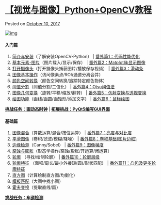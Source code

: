 # [【视觉与图像】Python+OpenCV教程](http://ex2tron.wang/opencv-python/)

Posted on [October 10, 2017](http://ex2tron.wang/opencv-python/)

[![img](http://pic.ex2tron.top/cv2_python_opencv_cover_gif2.gif)](http://pic.ex2tron.top/cv2_python_opencv_cover_gif2.gif)

#### 入门篇

1. [简介与安装](http://ex2tron.wang/opencv-python-introduction-and-installation/)（了解安装OpenCV-Python） | [番外篇1：代码性能优化](http://ex2tron.wang/opencv-python-extra-code-optimization/)
2. [基本元素-图片](http://ex2tron.wang/opencv-python-basic-element-image/)（图片载入/显示/保存） | [番外篇2：Matplotlib显示图像](http://ex2tron.wang/opencv-python-extra-using-matplotlib/)
3. [打开摄像头](http://ex2tron.wang/opencv-python-open-camera/)（打开摄像头捕获图片/播放保存视频） | [番外篇3：滑动条](http://ex2tron.wang/opencv-python-extra-trackbar/)
4. [图像基本操作](http://ex2tron.wang/opencv-python-basic-operations/)（访问像素点/ROI/通道分离合并）
5. [颜色空间转换](http://ex2tron.wang/opencv-python-changing-colorspaces/)（颜色空间转换/追踪特定颜色物体）
6. [阈值分割](http://ex2tron.wang/opencv-python-image-thresholding/)（阈值分割/二值化） | [番外篇4：Otsu阈值法](http://ex2tron.wang/opencv-python-extra-otsu-thresholding/)
7. [图像几何变换](http://ex2tron.wang/opencv-python-image-geometric-transformation/)（旋转/平移/缩放/翻转） | [番外篇5：仿射变换与透视变换](http://ex2tron.wang/opencv-python-extra-warpaffine-warpperspective/)
8. [绘图功能](http://ex2tron.wang/opencv-python-drawing-function/)（画线/画圆/画矩形/添加文字） | [番外篇6：鼠标绘图](http://ex2tron.wang/opencv-python-extra-drawing-with-mouse/)

[**挑战任务：画动态时钟**](http://ex2tron.wang/opencv-python-clock-drawing/) | [**拓展挑战：PyQt5编写GUI界面**](http://ex2tron.wang/opencv-python-using-pyqt5-create-gui/)

#### 基础篇

1. [图像混合](http://ex2tron.wang/opencv-python-image-blending/)（算数运算/混合/按位运算） | [番外篇7：亮度与对比度](http://ex2tron.wang/opencv-python-extra-contrast-brightness/)
2. [平滑图像](http://ex2tron.wang/opencv-python-smoothing-images/)（卷积/滤波/模糊/降噪） | [番外篇8：卷积基础(图片边框)](http://ex2tron.wang/opencv-python-extra-padding-and-convolution/)
3. [边缘检测](http://ex2tron.wang/opencv-python-edge-detection/)（Canny/Sobel） | [番外篇9：图像梯度](http://ex2tron.wang/opencv-python-extra-image-gradients/)
4. [腐蚀与膨胀](http://ex2tron.wang/opencv-python-erode-and-dilate/)（形态学操作/腐蚀/膨胀/开运算/闭运算）
5. [轮廓](http://ex2tron.wang/opencv-python-contours/) （寻找/绘制轮廓） | [番外篇10：轮廓层级](http://ex2tron.wang/opencv-python-extra-contours-hierarchy/)
6. [轮廓特征](http://ex2tron.wang/opencv-python-contour-features/) （面积/周长/最小外接矩(圆)/形状匹配） | [番外篇11：凸包及更多轮廓特征](http://ex2tron.wang/opencv-python-extra-convex-hull/)
7. [直方图](http://ex2tron.wang/opencv-python-histograms/)（计算绘制直方图/均衡化）
8. [模板匹配](http://ex2tron.wang/opencv-python-template-matching/)（大图中找小图）
9. [霍夫变换](http://ex2tron.wang/opencv-python-hough-transform/)（提取直线/圆）

[**挑战任务：车道检测**](http://ex2tron.wang/opencv-python-lane-road-detection/)